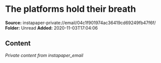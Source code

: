 # The platforms hold their breath

**Source:** instapaper-private://email/04c1f901974ac36419cd69249fb47f6f/
**Folder:** Unread
**Added:** 2020-11-03T17:04:06




## Content
*Private content from instapaper_email*
